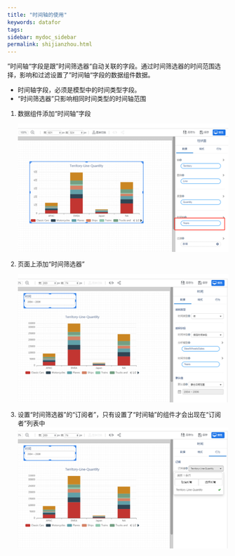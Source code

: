 ```yaml
---
title: "时间轴的使用"
keywords: datafor
tags:
sidebar: mydoc_sidebar
permalink: shijianzhou.html
---
```

”时间轴“字段是跟”时间筛选器“自动关联的字段。通过时间筛选器的时间范围选择，影响和过滤设置了”时间轴“字段的数据组件数据。
- 时间轴字段，必须是模型中的时间类型字段。
- “时间筛选器”只影响相同时间类型的时间轴范围

1. 数据组件添加“时间轴”字段

   ![image-20191121135445545](../../../images/image-20191121135445545.png)

2. 页面上添加“时间筛选器”

   ![image-20191121135817105](../../../images/image-20191121135817105.png)

3. 设置“时间筛选器”的“订阅者”，只有设置了“时间轴”的组件才会出现在“订阅者”列表中
   ![image-20191121135848504](../../../images/image-20191121135848504.png)